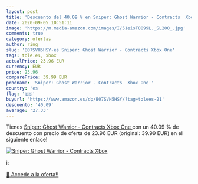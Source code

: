 ```yaml
---
layout: post
title: 'Descuento del 40.09 % en Sniper: Ghost Warrior - Contracts  Xbox '
date: 2020-09-05 10:51:11
image: 'https://m.media-amazon.com/images/I/51eisT0899L._SL200_.jpg'
comments: true
category: ofertas
author: ring
slug: 'B07SVH5HSY-es Sniper: Ghost Warrior - Contracts Xbox One'
tags: tole.es, xbox
actualPrice: 23.96 EUR
currency: EUR
price: 23.96
comparePrice: 39.99 EUR
prodname: 'Sniper: Ghost Warrior - Contracts  Xbox One '
country: 'es'
flag: '🇪🇸'
buyurl: 'https://www.amazon.es/dp/B07SVH5HSY/?tag=tolees-21'
descuento: '40.09'
average: '27.33'
---
```


Tienes [Sniper: Ghost Warrior - Contracts  Xbox One ](https://www.amazon.es/dp/B07SVH5HSY/?tag=tolees-21) con un 40.09 % de descuento con precio de oferta de 23.96 EUR (original: 39.99 EUR) en el siguiente enlace!

[![Sniper: Ghost Warrior - Contracts  Xbox ](https://m.media-amazon.com/images/I/51eisT0899L._SL200_.jpg)](https://www.amazon.es/dp/B07SVH5HSY/?tag=tolees-21)

ℹ️:


[🛒 Accede a la oferta!!](https://www.amazon.es/dp/B07SVH5HSY/?tag=tolees-21)
